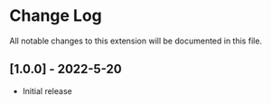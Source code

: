 # Change Log

All notable changes to this extension will be documented in this file.

## [1.0.0] - 2022-5-20

- Initial release
